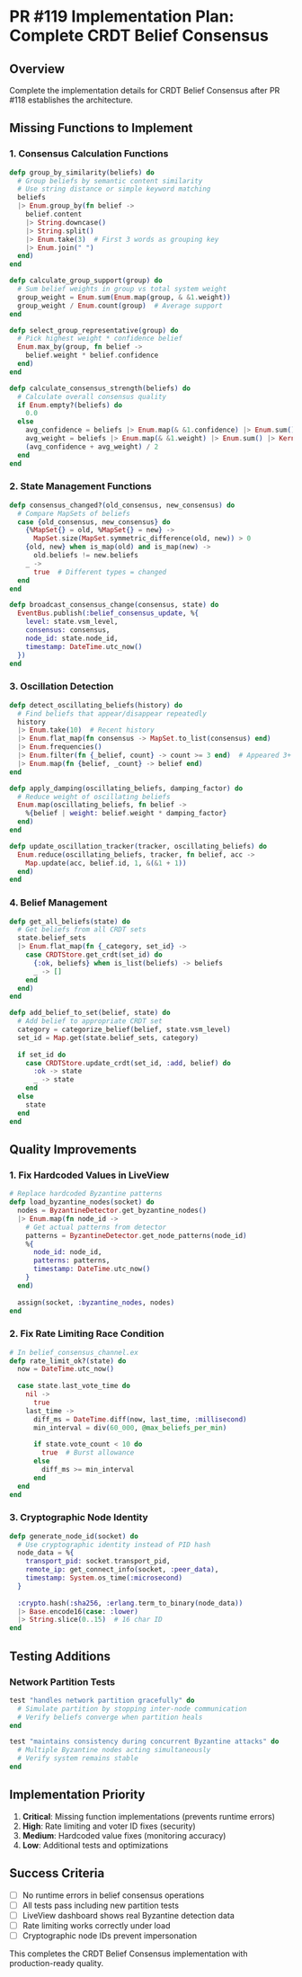 # PR #119 Implementation Plan: Complete CRDT Belief Consensus

## Overview
Complete the implementation details for CRDT Belief Consensus after PR #118 establishes the architecture.

## Missing Functions to Implement

### 1. Consensus Calculation Functions
```elixir
defp group_by_similarity(beliefs) do
  # Group beliefs by semantic content similarity
  # Use string distance or simple keyword matching
  beliefs
  |> Enum.group_by(fn belief ->
    belief.content
    |> String.downcase()
    |> String.split()
    |> Enum.take(3)  # First 3 words as grouping key
    |> Enum.join(" ")
  end)
end

defp calculate_group_support(group) do
  # Sum belief weights in group vs total system weight
  group_weight = Enum.sum(Enum.map(group, & &1.weight))
  group_weight / Enum.count(group)  # Average support
end

defp select_group_representative(group) do
  # Pick highest weight * confidence belief
  Enum.max_by(group, fn belief ->
    belief.weight * belief.confidence
  end)
end

defp calculate_consensus_strength(beliefs) do
  # Calculate overall consensus quality
  if Enum.empty?(beliefs) do
    0.0
  else
    avg_confidence = beliefs |> Enum.map(& &1.confidence) |> Enum.sum() |> Kernel./(length(beliefs))
    avg_weight = beliefs |> Enum.map(& &1.weight) |> Enum.sum() |> Kernel./(length(beliefs))
    (avg_confidence + avg_weight) / 2
  end
end
```

### 2. State Management Functions
```elixir
defp consensus_changed?(old_consensus, new_consensus) do
  # Compare MapSets of beliefs
  case {old_consensus, new_consensus} do
    {%MapSet{} = old, %MapSet{} = new} -> 
      MapSet.size(MapSet.symmetric_difference(old, new)) > 0
    {old, new} when is_map(old) and is_map(new) ->
      old.beliefs != new.beliefs
    _ -> 
      true  # Different types = changed
  end
end

defp broadcast_consensus_change(consensus, state) do
  EventBus.publish(:belief_consensus_update, %{
    level: state.vsm_level,
    consensus: consensus,
    node_id: state.node_id,
    timestamp: DateTime.utc_now()
  })
end
```

### 3. Oscillation Detection
```elixir
defp detect_oscillating_beliefs(history) do
  # Find beliefs that appear/disappear repeatedly
  history
  |> Enum.take(10)  # Recent history
  |> Enum.flat_map(fn consensus -> MapSet.to_list(consensus) end)
  |> Enum.frequencies()
  |> Enum.filter(fn {_belief, count} -> count >= 3 end)  # Appeared 3+ times
  |> Enum.map(fn {belief, _count} -> belief end)
end

defp apply_damping(oscillating_beliefs, damping_factor) do
  # Reduce weight of oscillating beliefs
  Enum.map(oscillating_beliefs, fn belief ->
    %{belief | weight: belief.weight * damping_factor}
  end)
end

defp update_oscillation_tracker(tracker, oscillating_beliefs) do
  Enum.reduce(oscillating_beliefs, tracker, fn belief, acc ->
    Map.update(acc, belief.id, 1, &(&1 + 1))
  end)
end
```

### 4. Belief Management
```elixir
defp get_all_beliefs(state) do
  # Get beliefs from all CRDT sets
  state.belief_sets
  |> Enum.flat_map(fn {_category, set_id} ->
    case CRDTStore.get_crdt(set_id) do
      {:ok, beliefs} when is_list(beliefs) -> beliefs
      _ -> []
    end
  end)
end

defp add_belief_to_set(belief, state) do
  # Add belief to appropriate CRDT set
  category = categorize_belief(belief, state.vsm_level)
  set_id = Map.get(state.belief_sets, category)
  
  if set_id do
    case CRDTStore.update_crdt(set_id, :add, belief) do
      :ok -> state
      _ -> state
    end
  else
    state
  end
end
```

## Quality Improvements

### 1. Fix Hardcoded Values in LiveView
```elixir
# Replace hardcoded Byzantine patterns
defp load_byzantine_nodes(socket) do
  nodes = ByzantineDetector.get_byzantine_nodes()
  |> Enum.map(fn node_id ->
    # Get actual patterns from detector
    patterns = ByzantineDetector.get_node_patterns(node_id)
    %{
      node_id: node_id,
      patterns: patterns,
      timestamp: DateTime.utc_now()
    }
  end)
  
  assign(socket, :byzantine_nodes, nodes)
end
```

### 2. Fix Rate Limiting Race Condition
```elixir
# In belief_consensus_channel.ex
defp rate_limit_ok?(state) do
  now = DateTime.utc_now()
  
  case state.last_vote_time do
    nil -> 
      true
    last_time ->
      diff_ms = DateTime.diff(now, last_time, :millisecond)
      min_interval = div(60_000, @max_beliefs_per_min)
      
      if state.vote_count < 10 do
        true  # Burst allowance
      else
        diff_ms >= min_interval
      end
  end
end
```

### 3. Cryptographic Node Identity
```elixir
defp generate_node_id(socket) do
  # Use cryptographic identity instead of PID hash
  node_data = %{
    transport_pid: socket.transport_pid,
    remote_ip: get_connect_info(socket, :peer_data),
    timestamp: System.os_time(:microsecond)
  }
  
  :crypto.hash(:sha256, :erlang.term_to_binary(node_data))
  |> Base.encode16(case: :lower)
  |> String.slice(0..15)  # 16 char ID
end
```

## Testing Additions

### Network Partition Tests
```elixir
test "handles network partition gracefully" do
  # Simulate partition by stopping inter-node communication
  # Verify beliefs converge when partition heals
end

test "maintains consistency during concurrent Byzantine attacks" do
  # Multiple Byzantine nodes acting simultaneously
  # Verify system remains stable
end
```

## Implementation Priority
1. **Critical**: Missing function implementations (prevents runtime errors)
2. **High**: Rate limiting and voter ID fixes (security)
3. **Medium**: Hardcoded value fixes (monitoring accuracy)
4. **Low**: Additional tests and optimizations

## Success Criteria
- [ ] No runtime errors in belief consensus operations
- [ ] All tests pass including new partition tests
- [ ] LiveView dashboard shows real Byzantine detection data
- [ ] Rate limiting works correctly under load
- [ ] Cryptographic node IDs prevent impersonation

This completes the CRDT Belief Consensus implementation with production-ready quality.